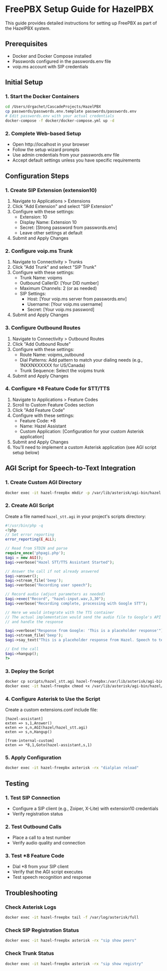 # FreePBX Setup Guide for HazelPBX

This guide provides detailed instructions for setting up FreePBX as part of the HazelPBX system.

## Prerequisites
- Docker and Docker Compose installed
- Passwords configured in the passwords.env file
- voip.ms account with SIP credentials

## Initial Setup

### 1. Start the Docker Containers
```bash
cd /Users/drgachet/CascadeProjects/HazelPBX
cp passwords/passwords.env.template passwords/passwords.env
# Edit passwords.env with your actual credentials
docker-compose -f docker/docker-compose.yml up -d
```

### 2. Complete Web-based Setup
- Open http://localhost in your browser
- Follow the setup wizard prompts
- Use admin credentials from your passwords.env file
- Accept default settings unless you have specific requirements

## Configuration Steps

### 1. Create SIP Extension (extension10)
1. Navigate to Applications > Extensions
2. Click "Add Extension" and select "SIP Extension" 
3. Configure with these settings:
   - Extension: 10
   - Display Name: Extension 10
   - Secret: [Strong password from passwords.env]
   - Leave other settings at default
4. Submit and Apply Changes

### 2. Configure voip.ms Trunk
1. Navigate to Connectivity > Trunks
2. Click "Add Trunk" and select "SIP Trunk"
3. Configure with these settings:
   - Trunk Name: voipms
   - Outbound CallerID: [Your DID number]
   - Maximum Channels: 2 (or as needed)
   - SIP Settings:
     - Host: [Your voip.ms server from passwords.env]
     - Username: [Your voip.ms username]
     - Secret: [Your voip.ms password]
4. Submit and Apply Changes

### 3. Configure Outbound Routes
1. Navigate to Connectivity > Outbound Routes
2. Click "Add Outbound Route"
3. Configure with these settings:
   - Route Name: voipms_outbound
   - Dial Patterns: Add pattern to match your dialing needs (e.g., 1NXXNXXXXXX for US/Canada)
   - Trunk Sequence: Select the voipms trunk
4. Submit and Apply Changes

### 4. Configure *8 Feature Code for STT/TTS
1. Navigate to Applications > Feature Codes
2. Scroll to Custom Feature Codes section
3. Click "Add Feature Code"
4. Configure with these settings:
   - Feature Code: *8
   - Name: Hazel Assistant
   - Custom Application: [Configuration for your custom Asterisk application]
5. Submit and Apply Changes
6. You'll need to implement a custom Asterisk application (see AGI script setup below)

## AGI Script for Speech-to-Text Integration

### 1. Create Custom AGI Directory
```bash
docker exec -it hazel-freepbx mkdir -p /var/lib/asterisk/agi-bin/hazel
```

### 2. Create AGI Script
Create a file named `hazel_stt.agi` in your project's scripts directory:

```php
#!/usr/bin/php -q
<?php
// Set error reporting
error_reporting(E_ALL);

// Read from STDIN and parse
require_once('phpagi.php');
$agi = new AGI();
$agi->verbose("Hazel STT/TTS Assistant Started");

// Answer the call if not already answered
$agi->answer();
$agi->stream_file('beep');
$agi->verbose("Recording user speech");

// Record audio (adjust parameters as needed)
$agi->exec("Record", "hazel-input.wav,3,30");
$agi->verbose("Recording complete, processing with Google STT");

// Here we would integrate with the TTS container
// The actual implementation would send the audio file to Google's API
// and handle the response

$agi->verbose("Response from Google: 'This is a placeholder response'");
$agi->stream_file('beep');
$agi->say_text("This is a placeholder response from Hazel. Speech to text integration is in progress.");

// End the call
$agi->hangup();
?>
```

### 3. Deploy the Script
```bash
docker cp scripts/hazel_stt.agi hazel-freepbx:/var/lib/asterisk/agi-bin/hazel/
docker exec -it hazel-freepbx chmod +x /var/lib/asterisk/agi-bin/hazel/hazel_stt.agi
```

### 4. Configure Asterisk to Use the Script
Create a custom extensions.conf include file:

```
[hazel-assistant]
exten => s,1,Answer()
exten => s,n,AGI(hazel/hazel_stt.agi)
exten => s,n,Hangup()

[from-internal-custom]
exten => *8,1,Goto(hazel-assistant,s,1)
```

### 5. Apply Configuration
```bash
docker exec -it hazel-freepbx asterisk -rx "dialplan reload"
```

## Testing

### 1. Test SIP Connection
- Configure a SIP client (e.g., Zoiper, X-Lite) with extension10 credentials
- Verify registration status

### 2. Test Outbound Calls
- Place a call to a test number
- Verify audio quality and connection

### 3. Test *8 Feature Code
- Dial *8 from your SIP client
- Verify that the AGI script executes
- Test speech recognition and response

## Troubleshooting

### Check Asterisk Logs
```bash
docker exec -it hazel-freepbx tail -f /var/log/asterisk/full
```

### Check SIP Registration Status
```bash
docker exec -it hazel-freepbx asterisk -rx "sip show peers"
```

### Check Trunk Status
```bash
docker exec -it hazel-freepbx asterisk -rx "sip show registry"
```
